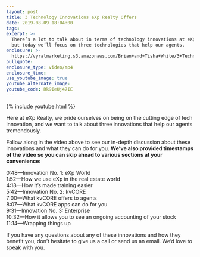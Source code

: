 ```yaml
---
layout: post
title: 3 Technology Innovations eXp Realty Offers
date: 2019-08-09 18:04:00
tags:
excerpt: >-
  There’s a lot to talk about in terms of technology innovations at eXp Realty,
  but today we’ll focus on three technologies that help our agents.
enclosure: >-
  https://vyralmarketing.s3.amazonaws.com/Brian+and+Tisha+White/3+Technological+Innovations+That+EXP+Realty+Uses.mp4
pullquote:
enclosure_type: video/mp4
enclosure_time:
use_youtube_image: true
youtube_alternate_image:
youtube_code: Rk9IeUj47IE
---
```


{% include youtube.html %}

Here at eXp Realty, we pride ourselves on being on the cutting edge of tech innovation, and we want to talk about three innovations that help our agents tremendously.&nbsp;

Follow along in the video above to see our in-depth discussion about these innovations and what they can do for you. **We’ve also provided timestamps of the video so you can skip ahead to various sections at your convenience:&nbsp;**

0:48—Innovation No. 1: eXp World<br>1:52—How we use eXp in the real estate world<br>4:18—How it’s made training easier&nbsp;<br>5:42—Innovation No. 2: kvCORE<br>7:00—What kvCORE offers to agents&nbsp;<br>8:07—What kvCORE apps can do for you<br>9:31—Innovation No. 3: Enterprise&nbsp;<br>10:32—How it allows you to see an ongoing accounting of your stock&nbsp;<br>11:14—Wrapping things up

If you have any questions about any of these innovations and how they benefit you, don’t hesitate to give us a call or send us an email. We’d love to speak with you.&nbsp;